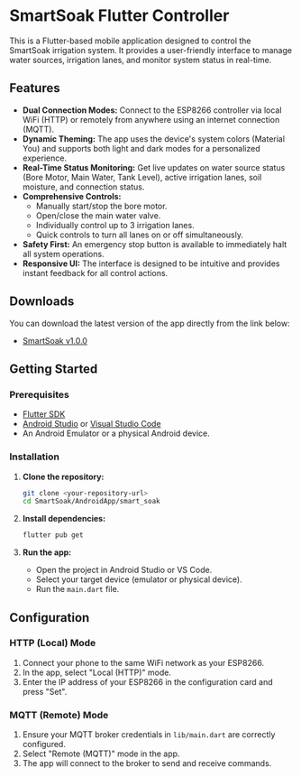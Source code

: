 # SmartSoak Flutter Controller

This is a Flutter-based mobile application designed to control the SmartSoak irrigation system. It provides a user-friendly interface to manage water sources, irrigation lanes, and monitor system status in real-time.

## Features

- **Dual Connection Modes:** Connect to the ESP8266 controller via local WiFi (HTTP) or remotely from anywhere using an internet connection (MQTT).
- **Dynamic Theming:** The app uses the device's system colors (Material You) and supports both light and dark modes for a personalized experience.
- **Real-Time Status Monitoring:** Get live updates on water source status (Bore Motor, Main Water, Tank Level), active irrigation lanes, soil moisture, and connection status.
- **Comprehensive Controls:**
    - Manually start/stop the bore motor.
    - Open/close the main water valve.
    - Individually control up to 3 irrigation lanes.
    - Quick controls to turn all lanes on or off simultaneously.
- **Safety First:** An emergency stop button is available to immediately halt all system operations.
- **Responsive UI:** The interface is designed to be intuitive and provides instant feedback for all control actions.

## Downloads

You can download the latest version of the app directly from the link below:

- [SmartSoak v1.0.0](https://github.com/DineYarl/Smart-Soak/blob/master/app/build/app/outputs/flutter-apk/app-release.apk?raw=true)

## Getting Started

### Prerequisites

- [Flutter SDK](https://flutter.dev/docs/get-started/install)
- [Android Studio](https://developer.android.com/studio) or [Visual Studio Code](https://code.visualstudio.com/)
- An Android Emulator or a physical Android device.

### Installation

1.  **Clone the repository:**
    ```sh
    git clone <your-repository-url>
    cd SmartSoak/AndroidApp/smart_soak
    ```

2.  **Install dependencies:**
    ```sh
    flutter pub get
    ```

3.  **Run the app:**
    - Open the project in Android Studio or VS Code.
    - Select your target device (emulator or physical device).
    - Run the `main.dart` file.

## Configuration

### HTTP (Local) Mode

1.  Connect your phone to the same WiFi network as your ESP8266.
2.  In the app, select "Local (HTTP)" mode.
3.  Enter the IP address of your ESP8266 in the configuration card and press "Set".

### MQTT (Remote) Mode

1.  Ensure your MQTT broker credentials in `lib/main.dart` are correctly configured.
2.  Select "Remote (MQTT)" mode in the app.
3.  The app will connect to the broker to send and receive commands.
